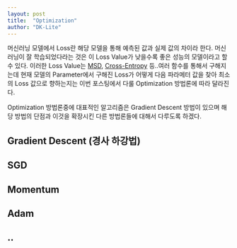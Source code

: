 ```yaml
---
layout: post
title:  "Optimization"
author: "DK-Lite"
---
```


머신러닝 모델에서 Loss란 해당 모델을 통해 예측된 값과 실제 값의 차이라 한다. 머신러닝이 잘 학습되었다라는 것은 이 Loss Value가 낮을수록 
좋은 성능의 모델이라고 할 수 있다. 이러한 Loss Value는 [MSD](), [Cross-Entropy]() 등..여러 함수를 통해서 구해지는데
현재 모델의 Parameter에서 구해진 Loss가 어떻게 다음 파라메터 값을 찾아 최소의 Loss 값으로 향하는지는 이번 포스팅에서
다룰 Optimization 방법론에 따라 달라진다.

Optimization 방법론중에 대표적인 알고리즘은 Gradient Descent 방법이 있으며 해당 방법의 단점과 이것을 확장시킨
다른 방법론들에 대해서 다루도록 하겠다.

## Gradient Descent (경사 하강법)

## SGD
## Momentum
## Adam
## ..


